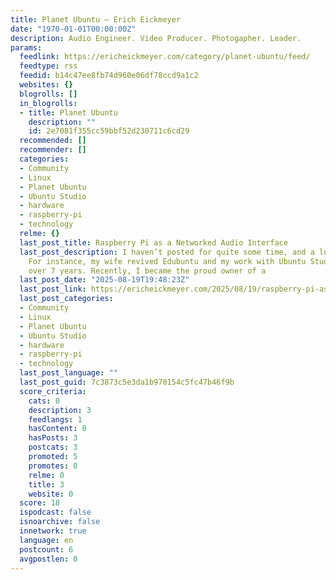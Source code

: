 ```yaml
---
title: Planet Ubuntu – Erich Eickmeyer
date: "1970-01-01T00:00:00Z"
description: Audio Engineer. Video Producer. Photogapher. Leader.
params:
  feedlink: https://ericheickmeyer.com/category/planet-ubuntu/feed/
  feedtype: rss
  feedid: b14c47ee8fb74d960e06df78ccd9a1c2
  websites: {}
  blogrolls: []
  in_blogrolls:
  - title: Planet Ubuntu
    description: ""
    id: 2e7081f355cc59bbf52d230711c6cd29
  recommended: []
  recommender: []
  categories:
  - Community
  - Linux
  - Planet Ubuntu
  - Ubuntu Studio
  - hardware
  - raspberry-pi
  - technology
  relme: {}
  last_post_title: Raspberry Pi as a Networked Audio Interface
  last_post_description: I haven’t posted for quite some time, and a lot has happened.
    For instance, my wife revived Edubuntu and my work with Ubuntu Studio now spans
    over 7 years. Recently, I became the proud owner of a
  last_post_date: "2025-08-19T19:48:23Z"
  last_post_link: https://ericheickmeyer.com/2025/08/19/raspberry-pi-as-a-networked-audio-interface/
  last_post_categories:
  - Community
  - Linux
  - Planet Ubuntu
  - Ubuntu Studio
  - hardware
  - raspberry-pi
  - technology
  last_post_language: ""
  last_post_guid: 7c3873c5e3da1b970154c5fc47b46f9b
  score_criteria:
    cats: 0
    description: 3
    feedlangs: 1
    hasContent: 0
    hasPosts: 3
    postcats: 3
    promoted: 5
    promotes: 0
    relme: 0
    title: 3
    website: 0
  score: 18
  ispodcast: false
  isnoarchive: false
  innetwork: true
  language: en
  postcount: 6
  avgpostlen: 0
---
```

